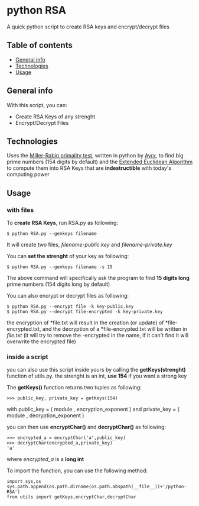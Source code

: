 # python RSA

A quick python script to create RSA keys and encrypt/decrypt files

## Table of contents
* [General info](#general-info)
* [Technologies](#technologies)
* [Usage](#setup)

## General info
With this script, you can:
* Create RSA Keys of any strenght 
* Encrypt/Decrypt Files
	
## Technologies
Uses the [Miller-Rabin primality test](https://en.wikipedia.org/wiki/Miller%E2%80%93Rabin_primality_test), written in python by [Ayrx](github.com/Ayrx), to find big prime numbers (154 digits by default)
and  the [Extended Euclidean Algorithm](https://en.wikipedia.org/wiki/Extended_Euclidean_algorithm) to compute them into RSA Keys that are **indestructible** with today's computing power

	
## Usage

### with files
To **create RSA Keys**, run RSA&#46;py as following:

```
$ python RSA.py --genkeys filename
```
It will create two files, *filename-public.key* and *filename-private.key*

You can **set the strenght** of your key as following:
```
$ python RSA.py --genkeys filename -s 15
```
The above command will specifically ask the program to find **15 digits long** prime numbers (154 digits long by default)

You can also encrypt or decrypt files as following:
```
$ python RSA.py --encrypt file -k key-public.key
$ python RSA.py --decrypt file-encrypted -k key-private.key
```
the encryption of *file.txt will result in the creation (or update) of *file-encrypted.txt, and the decryption of a *file-encrypted.txt will be written in *file.txt* (it will try to remove the -encrypted in the name, if it can't find it will overwrite the encrypted file)

### inside a script
you can also use this script inside yours by calling the **getKeys(strenght)** function of utils&#46;py.
the strenght is an int, **use 154** if you want a strong key

The **getKeys()** function returns two tuples as following:
````
>>> public_key, private_key = getKeys(154)
````
with public_key = ( module , encryption_exponent )
and private_key = ( module , decryption_exponent )

you can then use **encryptChar()** and **decryptChar()** as following:
```
>>> encrypted_a = encryptChar('a',public_key)
>>> decryptChar(encrypted_a,private_key)
'a'
```
where *encrypted_a* is a **long int**

To import the function, you can use the following method:
```
import sys,os
sys.path.append(os.path.dirname(os.path.abspath(__file__))+'/python-RSA')
from utils import getKeys,encryptChar,decryptChar
```

